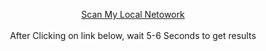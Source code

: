 <p align="center">
<a href="https://roothaxor.github.io/LocalScan/">Scan My Local Netowork</a><br><br>
<a>After Clicking on link below, wait 5-6 Seconds to get results</a>
</p>
